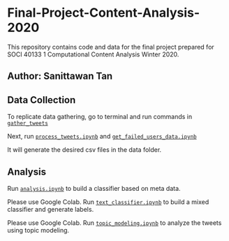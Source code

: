 # Final-Project-Content-Analysis-2020
This repository contains code and data for the final project prepared for SOCI 40133 1 Computational Content Analysis Winter 2020.

## Author: Sanittawan Tan

## Data Collection
To replicate data gathering, go to terminal and run commands in [`gather_tweets`](https://github.com/sanittawan/Final-Project-Content-Analysis-2020/blob/master/data-collection-code/gather_tweets)

Next, run [`process_tweets.ipynb`](https://github.com/sanittawan/Final-Project-Content-Analysis-2020/blob/master/data-collection-code/process_tweets.ipynb) and [`get_failed_users_data.ipynb`](https://github.com/sanittawan/Final-Project-Content-Analysis-2020/blob/master/data-collection-code/get_failed_users_data.ipynb)

It will generate the desired csv files in the data folder.

## Analysis

Run [`analysis.ipynb`](https://github.com/sanittawan/Final-Project-Content-Analysis-2020/blob/master/analysis-code/analysis.ipynb) to build a classifier based on meta data.

Please use Google Colab. Run [`text_classifier.ipynb`](https://github.com/sanittawan/Final-Project-Content-Analysis-2020/blob/master/analysis-code/text_classifier.ipynb) to build a mixed classifier and generate labels.

Please use Google Colab. Run [`topic_modeling.ipynb`](https://github.com/sanittawan/Final-Project-Content-Analysis-2020/blob/master/analysis-code/topic_modeling.ipynb) to analyze the tweets using topic modeling.
